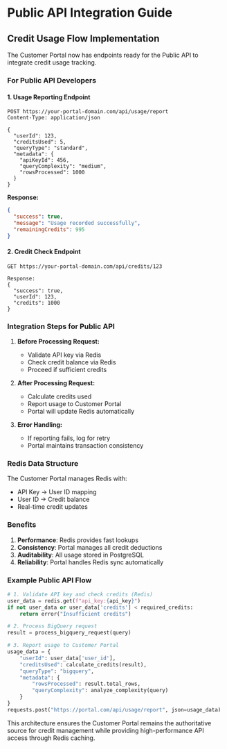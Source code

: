 # Public API Integration Guide

## Credit Usage Flow Implementation

The Customer Portal now has endpoints ready for the Public API to integrate credit usage tracking.

### For Public API Developers

#### 1. Usage Reporting Endpoint
```
POST https://your-portal-domain.com/api/usage/report
Content-Type: application/json

{
  "userId": 123,
  "creditsUsed": 5,
  "queryType": "standard",
  "metadata": {
    "apiKeyId": 456,
    "queryComplexity": "medium",
    "rowsProcessed": 1000
  }
}
```

**Response:**
```json
{
  "success": true,
  "message": "Usage recorded successfully",
  "remainingCredits": 995
}
```

#### 2. Credit Check Endpoint
```
GET https://your-portal-domain.com/api/credits/123

Response:
{
  "success": true,
  "userId": 123,
  "credits": 1000
}
```

### Integration Steps for Public API

1. **Before Processing Request:**
   - Validate API key via Redis
   - Check credit balance via Redis
   - Proceed if sufficient credits

2. **After Processing Request:**
   - Calculate credits used
   - Report usage to Customer Portal
   - Portal will update Redis automatically

3. **Error Handling:**
   - If reporting fails, log for retry
   - Portal maintains transaction consistency

### Redis Data Structure

The Customer Portal manages Redis with:
- API Key → User ID mapping
- User ID → Credit balance
- Real-time credit updates

### Benefits

1. **Performance**: Redis provides fast lookups
2. **Consistency**: Portal manages all credit deductions
3. **Auditability**: All usage stored in PostgreSQL
4. **Reliability**: Portal handles Redis sync automatically

### Example Public API Flow

```python
# 1. Validate API key and check credits (Redis)
user_data = redis.get(f"api_key:{api_key}")
if not user_data or user_data['credits'] < required_credits:
    return error("Insufficient credits")

# 2. Process BigQuery request
result = process_bigquery_request(query)

# 3. Report usage to Customer Portal
usage_data = {
    "userId": user_data['user_id'],
    "creditsUsed": calculate_credits(result),
    "queryType": "bigquery",
    "metadata": {
        "rowsProcessed": result.total_rows,
        "queryComplexity": analyze_complexity(query)
    }
}
requests.post("https://portal.com/api/usage/report", json=usage_data)
```

This architecture ensures the Customer Portal remains the authoritative source for credit management while providing high-performance API access through Redis caching.